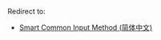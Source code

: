 Redirect to:

*   [Smart Common Input Method (简体中文)](/index.php/Smart_Common_Input_Method_(%E7%AE%80%E4%BD%93%E4%B8%AD%E6%96%87) "Smart Common Input Method (简体中文)")